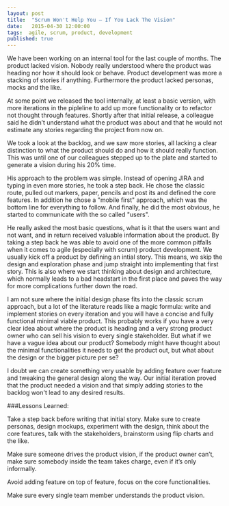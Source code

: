 ```yaml
---
layout: post
title:  "Scrum Won't Help You – If You Lack The Vision"
date:   2015-04-30 12:00:00
tags:  agile, scrum, product, development
published: true
---
```


We have been working on an internal tool for the last couple of months. The product lacked vision. 
Nobody really understood where the product was heading nor how it should look or behave. 
Product development was more a stacking of stories if anything. Furthermore the product lacked personas, mocks and the like.

At some point we released the tool internally, at least a basic version, with more iterations in the pipleline to add up more functionality or to refactor not thought through features. 
Shortly after that initial release, a colleague said he didn’t understand what the product was about and that he would not estimate any stories regarding the project from now on.

We took a look at the backlog, and we saw more stories, all lacking a clear distinction to what the product should do and how it should really function.
This was until one of our colleagues stepped up to the plate and started to generate a vision during his 20% time.

His approach to the problem was simple. Instead of opening JIRA and typing in even more stories, he took a step back.
He chose the classic route, pulled out markers, paper, pencils and post its and defined the core features. 
In addition he chose a "mobile first" approach, which was the bottom line for everything to follow. 
And finally, he did the most obvious, he started to communicate with the so called "users". 

He really asked the most basic questions, what is it that the users want and not want, and in return received valuable information about the product.
By taking a step back he was able to avoid one of the more common pitfalls when it comes to agile (especially with scrum) product development.
We usually kick off a product by defining an intial story. This means, we skip the design and exploration phase and jump straight into implementing that first story. 
This is also where we start thinking about design and architecture, which normally leads to a bad headstart in the first place and paves the way for more complications further down the road.

I am not sure where the initial design phase fits into the classic scrum approach, but a lot of the literature reads like a magic formula: write and implement stories on every iteration and you will have a concise and fully functional minimal viable product.
This probably works if you have a very clear idea about where the product is heading and a very strong product owner who can sell his vision to every single stakeholder. 
But what if we have a vague idea about our product? Somebody might have thought about the minimal functionalities it needs to get the product out, but what about the design or the bigger picture per se? 

I doubt we can create something very usable by adding feature over feature and tweaking the general design along the way.
Our initial iteration proved that the product needed a vision and that simply adding stories to the backlog won't lead to any desired results.
 
###Lessons Learned:

Take a step back before writing that initial story. Make sure to create personas, design mockups, experiment with the design, think about the core features, talk with the stakeholders, brainstorm using flip charts and the like.

Make sure someone drives the product vision, if the product owner can’t, make sure somebody inside the team takes charge, even if it’s only informally.

Avoid adding feature on top of feature, focus on the core functionalities.

Make sure every single team member understands the product vision.
 